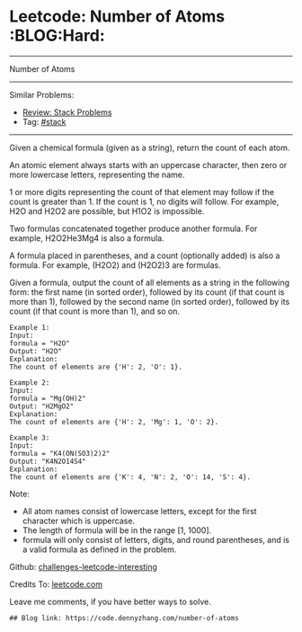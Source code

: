 # Leetcode: Number of Atoms     :BLOG:Hard:


---

Number of Atoms  

---

Similar Problems:  
-   [Review: Stack Problems](https://code.dennyzhang.com/review-stack)
-   Tag: [#stack](https://code.dennyzhang.com/tag/stack)

---

Given a chemical formula (given as a string), return the count of each atom.  

An atomic element always starts with an uppercase character, then zero or more lowercase letters, representing the name.  

1 or more digits representing the count of that element may follow if the count is greater than 1. If the count is 1, no digits will follow. For example, H2O and H2O2 are possible, but H1O2 is impossible.  

Two formulas concatenated together produce another formula. For example, H2O2He3Mg4 is also a formula.  

A formula placed in parentheses, and a count (optionally added) is also a formula. For example, (H2O2) and (H2O2)3 are formulas.  

Given a formula, output the count of all elements as a string in the following form: the first name (in sorted order), followed by its count (if that count is more than 1), followed by the second name (in sorted order), followed by its count (if that count is more than 1), and so on.  

    Example 1:
    Input: 
    formula = "H2O"
    Output: "H2O"
    Explanation: 
    The count of elements are {'H': 2, 'O': 1}.

    Example 2:
    Input: 
    formula = "Mg(OH)2"
    Output: "H2MgO2"
    Explanation: 
    The count of elements are {'H': 2, 'Mg': 1, 'O': 2}.

    Example 3:
    Input: 
    formula = "K4(ON(SO3)2)2"
    Output: "K4N2O14S4"
    Explanation: 
    The count of elements are {'K': 4, 'N': 2, 'O': 14, 'S': 4}.

Note:  

-   All atom names consist of lowercase letters, except for the first character which is uppercase.
-   The length of formula will be in the range [1, 1000].
-   formula will only consist of letters, digits, and round parentheses, and is a valid formula as defined in the problem.

Github: [challenges-leetcode-interesting](https://github.com/DennyZhang/challenges-leetcode-interesting/tree/master/number-of-atoms)  

Credits To: [leetcode.com](https://leetcode.com/problems/number-of-atoms/description/)  

Leave me comments, if you have better ways to solve.  

    ## Blog link: https://code.dennyzhang.com/number-of-atoms